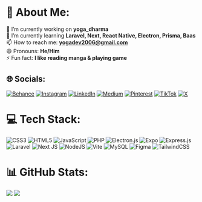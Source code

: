 # 💫 About Me:
🔭 I’m currently working on <b>yoga_dharma</b><br>
🌱 I’m currently learning <b>Laravel, Next, React Native, Electron, Prisma, Baas</b><br>
📫 How to reach me: <b>yogadev2006@gmail.com</b><br>
😄 Pronouns: <b>He/Him</b><br>
⚡ Fun fact: <b>I like reading manga & playing game</b>


## 🌐 Socials:
[![Behance](https://img.shields.io/badge/Behance-1769ff?logo=behance&logoColor=white)](https://www.behance.net/yogadharma1) 
[![Instagram](https://img.shields.io/badge/Instagram-%23E4405F.svg?logo=Instagram&logoColor=white)](https://www.instagram.com/yogadharma21_/) 
[![LinkedIn](https://img.shields.io/badge/LinkedIn-%230077B5.svg?logo=linkedin&logoColor=white)](https://www.linkedin.com/in/ida-bagus-yoga-dharma-putra-89166829b/) 
[![Medium](https://img.shields.io/badge/Medium-12100E?logo=medium&logoColor=white)](https://medium.com/@yogadharmaputra2006) 
[![Pinterest](https://img.shields.io/badge/Pinterest-%23E60023.svg?logo=Pinterest&logoColor=white)](https://id.pinterest.com/yogadev2006/) 
[![TikTok](https://img.shields.io/badge/TikTok-%23000000.svg?logo=TikTok&logoColor=white)](https://www.tiktok.com/@yoga.dharma2) 
[![X](https://img.shields.io/badge/X-black.svg?logo=X&logoColor=white)](https://twitter.com/YogaDharma21) 

# 💻 Tech Stack:
![CSS3](https://img.shields.io/badge/css3-%231572B6.svg?style=for-the-badge&logo=css3&logoColor=white) 
![HTML5](https://img.shields.io/badge/html5-%23E34F26.svg?style=for-the-badge&logo=html5&logoColor=white) 
![JavaScript](https://img.shields.io/badge/javascript-%23323330.svg?style=for-the-badge&logo=javascript&logoColor=%23F7DF1E) 
![PHP](https://img.shields.io/badge/php-%23777BB4.svg?style=for-the-badge&logo=php&logoColor=white) 
![Electron.js](https://img.shields.io/badge/Electron-191970?style=for-the-badge&logo=Electron&logoColor=white) 
![Expo](https://img.shields.io/badge/expo-1C1E24?style=for-the-badge&logo=expo&logoColor=#D04A37) 
![Express.js](https://img.shields.io/badge/express.js-%23404d59.svg?style=for-the-badge&logo=express&logoColor=%2361DAFB) 
![Laravel](https://img.shields.io/badge/laravel-%23FF2D20.svg?style=for-the-badge&logo=laravel&logoColor=white) 
![Next JS](https://img.shields.io/badge/Next-black?style=for-the-badge&logo=next.js&logoColor=white) 
![NodeJS](https://img.shields.io/badge/node.js-6DA55F?style=for-the-badge&logo=node.js&logoColor=white) 
![Vite](https://img.shields.io/badge/vite-%23646CFF.svg?style=for-the-badge&logo=vite&logoColor=white) 
![MySQL](https://img.shields.io/badge/mysql-%2300000f.svg?style=for-the-badge&logo=mysql&logoColor=white) 
![Figma](https://img.shields.io/badge/figma-%23F24E1E.svg?style=for-the-badge&logo=figma&logoColor=white) 
![TailwindCSS](https://img.shields.io/badge/tailwindcss-%2338B2AC.svg?style=for-the-badge&logo=tailwind-css&logoColor=white)
# 📊 GitHub Stats:
![](https://github-readme-stats.vercel.app/api?username=YogaDev21&theme=radical&hide_border=true&include_all_commits=true&count_private=true)
![](https://github-readme-stats.vercel.app/api/top-langs/?username=YogaDev21&theme=radical&hide_border=true&include_all_commits=true&count_private=true&layout=compact)

<!-- Proudly created with GPRM ( https://gprm.itsvg.in ) -->
